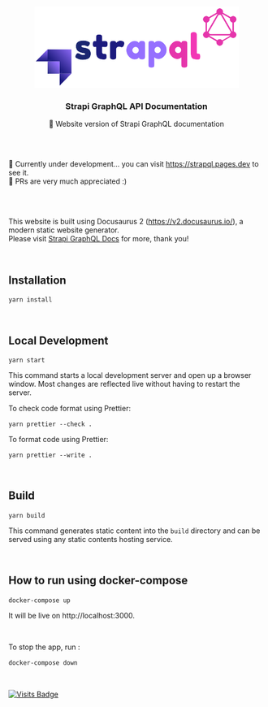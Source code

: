 <div align="center">
  <img src="https://raw.githubusercontent.com/kevinadhiguna/strapi-graphql-documentation/master/assets/images/strapql.png" />
  <h3 align="center">Strapi GraphQL API Documentation</h3>

  <p align="center">
    🚀 Website version of Strapi GraphQL documentation
    <!--
    <br />
    <a href="https://github.com/kevinadhiguna/strapi-graphql-documentation#-table-of-contents"><strong>Explore the docs »</strong></a>
    <br />
    <br />
    <a href="https://github.com/kevinadhiguna/strapi-graphql-documentation/issues">Report Bug</a>
    ·
    <a href="https://github.com/kevinadhiguna/strapi-graphql-documentation/issues">Request Feature</a>
    -->
  </p>
</div>

<br />
<br />

🚧 Currently under development... you can visit https://strapql.pages.dev to see it.<br/>
💖 PRs are very much appreciated :)

<br />
<br />

This website is built using Docusaurus 2 (https://v2.docusaurus.io/), a modern static website generator.
<br />
Please visit [Strapi GraphQL Docs](https://github.com/kevinadhiguna/strapi-graphql-documentation) for more, thank you!

<br />

## Installation

```console
yarn install
```

<br />

## Local Development

```console
yarn start
```

This command starts a local development server and open up a browser window. Most changes are reflected live without having to restart the server.

To check code format using Prettier:

```console
yarn prettier --check .
```

To format code using Prettier:

```console
yarn prettier --write .
```

<br />

## Build

```console
yarn build
```

This command generates static content into the `build` directory and can be served using any static contents hosting service.

<br />

## How to run using docker-compose

```bash
docker-compose up
```

It will be live on http://localhost:3000.

<br />

To stop the app, run :
```bash
docker-compose down
```

<br />

[![Visits Badge](https://badges.pufler.dev/visits/kevinadhiguna/strapql)](https://github.com/kevinadhiguna)

<!--
## Deployment

```console
GIT_USER=<Your GitHub username> USE_SSH=true yarn deploy
```

If you are using GitHub pages for hosting, this command is a convenient way to build the website and push to the `gh-pages` branch.
-->

